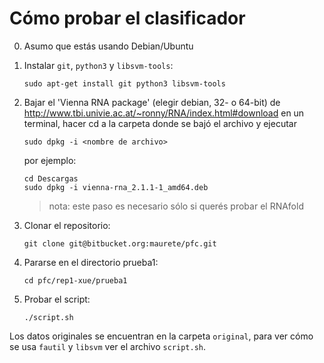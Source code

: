 Cómo probar el clasificador
===========================

0.  Asumo que estás usando Debian/Ubuntu

1.  Instalar `git`, `python3` y `libsvm-tools`:

        sudo apt-get install git python3 libsvm-tools

2.  Bajar el 'Vienna RNA package' (elegir debian, 32- o 64-bit) de
    http://www.tbi.univie.ac.at/~ronny/RNA/index.html#download
    en un terminal, hacer cd a la carpeta donde se bajó el archivo
    y ejecutar

        sudo dpkg -i <nombre de archivo>

    por ejemplo:

        cd Descargas
        sudo dpkg -i vienna-rna_2.1.1-1_amd64.deb

    > nota: este paso es necesario sólo si querés probar el RNAfold

3.  Clonar el repositorio:

        git clone git@bitbucket.org:maurete/pfc.git

4.  Pararse en el directorio prueba1:

        cd pfc/rep1-xue/prueba1
	
5.  Probar el script:

        ./script.sh

Los datos originales se encuentran en la carpeta `original`, para
ver cómo se usa `fautil` y `libsvm` ver el archivo `script.sh`.
